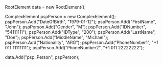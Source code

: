 RootElement data = new RootElement();


ComplexElement pspPerson = new ComplexElement();
pspPerson.Add("DateOfBirth", "1979-01-12");
pspPerson.Add("FirstName", "John");
pspPerson.Add("Gender", "M");
pspPerson.Add("IDNumber", "54111111");
pspPerson.Add("IDType", "200");
pspPerson.Add("LastName", "Doe");
pspPerson.Add("MiddleName", "Michael");
pspPerson.Add("Nationality", "ARG");
pspPerson.Add("PhoneNumber1", "+1 011 11111111");
pspPerson.Add("PhoneNumber2", "+1 011 22222222");

data.Add("psp_Person", pspPerson);
